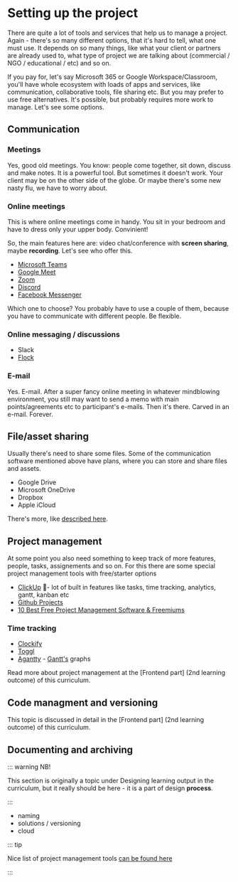 # Setting up the project

There are quite a lot of tools and services that help us to manage a project. Again - there's so many different options, that it's hard to tell, what one must use. It depends on so many things, like what your client or partners are already used to, what type of project we are talking about (commercial / NGO / educational / etc) and so on. 

If you pay for, let's say Microsoft 365 or Google Workspace/Classroom, you'll have whole ecosystem with loads of apps and services, like communication, collaborative tools, file sharing etc. But you may prefer to use free alternatives. It's possible, but probably requires more work to manage. Let's see some options.



## Communication

### Meetings

Yes, good old meetings. You know: people come together, sit down, discuss and make notes. It is a powerful tool. But sometimes it doesn't work. Your client may be on the other side of the globe. Or maybe there's some new nasty flu, we have to worry about.

### Online meetings

This is where online meetings come in handy. You sit in your bedroom and have to dress only your upper body. Convinient! 

So, the main features here are: video chat/conference with **screen sharing**, maybe **recording**. Let's see who offer this.

- [Microsoft Teams](https://www.microsoft.com/en-ww/microsoft-teams/group-chat-software)
- [Google Meet](https://meet.google.com/)
- [Zoom](https://zoom.us/) 
- [Discord](https://discord.com/)
- [Facebook Messenger](https://www.messenger.com/)

Which one to choose? You probably have to use a couple of them, because you have to communicate with different people. Be flexible.

### Online messaging / discussions

- Slack
- [Flock](https://www.flock.com/)

### E-mail

Yes. E-mail. After a super fancy online meeting in whatever mindblowing environment, you still may want to send a memo with main points/agreements etc to participant's e-mails. Then it's there. Carved in an e-mail. Forever.







## File/asset sharing

Usually there's need to share some files. Some of the communication software mentioned above have plans, where you can store and share files and assets. 

- Google Drive
- Microsoft OneDrive
- Dropbox
- Apple iCloud

There's more, like [described here](https://www.pcmag.com/picks/the-best-cloud-storage-and-file-sharing-services). 




## Project management

At some point you also need something to keep track of more features, people, tasks, assignements and so on. For this there are some special project management tools with free/starter options


- [ClickUp](https://clickup.com/features) 📌- lot of built in features like tasks, time tracking, analytics, gantt, kanban etc
- [Github Projects](https://github.com/features#features-project-management)
- [10 Best Free Project Management Software & Freemiums](https://thedigitalprojectmanager.com/free-project-management-software/)

### Time tracking

- [Clockify](https://clockify.me/)
- [Toggl](https://toggl.com/)
- [Agantty](https://agantty.com/) - [Gantt's](https://en.wikipedia.org/wiki/Gantt_chart) graphs


Read more about project management at the [Frontend part]<!--(../../../frontend/tooling/project-management)--> (2nd learning outcome) of this curriculum.




## Code managment and versioning

This topic is discussed in detail in the [Frontend part]<!--(../../../frontend/tooling/versioning)--> (2nd learning outcome) of this curriculum.





## Documenting and archiving



::: warning NB!

This section is originally a topic under Designing learning output in the curriculum, but it really should be here - it is a part of design **process**.

:::

- naming
- solutions / versioning
- cloud




::: tip

Nice list of project management tools [can be found here](https://thedigitalprojectmanager.com/tools/)

:::